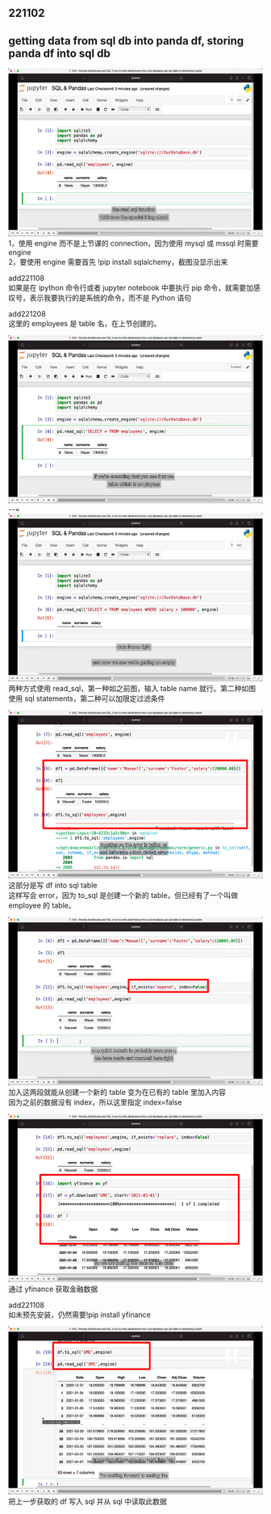 ## 221102

## getting data from sql db into panda df, storing panda df into sql db

<img src='./img/2022-11-02-15-10-47.png' height=333px></img>  
1，使用 engine 而不是上节课的 connection，因为使用 mysql 或 mssql 时需要 engine  
2，要使用 engine 需要首先 !pip install sqlalchemy，截图没显示出来

add221108  
如果是在 ipython 命令行或者 jupyter notebook 中要执行 pip 命令，就需要加感叹号，表示我要执行的是系统的命令，而不是 Python 语句

add221208  
这里的 employees 是 table 名，在上节创建的。

<img src='./img/2022-11-02-15-12-24.png' height=333px></img>  
--=  
<img src='./img/2022-11-02-15-12-48.png' height=333px></img>  
两种方式使用 read_sql，第一种如之前图，输入 table name 就行。第二种如图使用 sql statements，第二种可以加限定过滤条件

<img src='./img/2022-11-02-17-53-44.png' height=333px></img>  
这部分是写 df into sql table  
这样写会 error，因为 to_sql 是创建一个新的 table，但已经有了一个叫做 employee 的 table。

<img src='./img/2022-11-02-17-58-37.png' height=333px></img>  
 加入这两段就能从创建一个新的 table 变为在已有的 table 里加入内容  
 因为之前的数据没有 index，所以这里指定 index=false

<img src='./img/2022-11-02-18-13-49.png' height=333px></img>  
 通过 yfinance 获取金融数据

add221108  
如未预先安装，仍然需要!pip install yfinance

<img src='./img/2022-11-02-18-17-38.png' height=333px></img>  
把上一步获取的 df 写入 sql 并从 sql 中读取此数据
